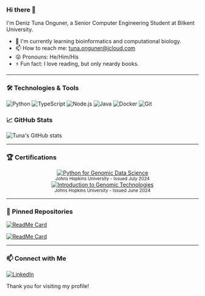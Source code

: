 ### Hi there 👋

I'm Deniz Tuna Onguner, a Senior Computer Engineering Student at Bilkent University.

<!--
**Tuna-Onguner/Tuna-Onguner** is a ✨ _special_ ✨ repository because its `README.md` (this file) appears on your GitHub profile.


- 🔭 I’m currently working on [Project Name](link-to-project) - a brief description of the project.
-->
- 🧬 I'm currently learning bioinformatics and computational biology.
- 📫 How to reach me: [tuna.onguner@icloud.com](mailto:tuna.onguner@icloud.com)
- 😜 Pronouns: He/Him/His
- ⚡ Fun fact: I love reading, but only neardy books.

---

### 🛠️ Technologies & Tools

![Python](https://img.shields.io/badge/Python-3776AB?style=for-the-badge&logo=python&logoColor=white&style=flat-square)
![TypeScript](https://img.shields.io/badge/TypeScript-3178C6?style=for-the-badge&logo=typescript&logoColor=white&style=flat-square)
![Node.js](https://img.shields.io/badge/Node.js-339933?style=for-the-badge&logo=nodedotjs&logoColor=white&style=flat-square)
![Java](https://img.shields.io/badge/Java-007396?style=for-the-badge&logo=java&logoColor=white&style=flat-square)
![Docker](https://img.shields.io/badge/Docker-2496ED?style=for-the-badge&logo=docker&logoColor=white&style=flat-square)
![Git](https://img.shields.io/badge/Git-F05032?style=for-the-badge&logo=git&logoColor=white&style=flat-square)

### 📈 GitHub Stats

![Tuna's GitHub stats](https://github-readme-stats.vercel.app/api?username=Tuna-Onguner&show_icons=true&theme=dark)

---

### 🏆 Certifications

<div align="center">
  <a href="https://www.coursera.org/account/accomplishments/verify/JHDYM7N6S3JR">
    <img src="https://img.shields.io/badge/Coursera-Python_for_Genomic_Data_Science-blue?style=for-the-badge&logo=Coursera&logoColor=white&style=flat-square" alt="Python for Genomic Data Science">
  </a>
  <br>
  <small>Johns Hopkins University - Issued July 2024</small>
</div>

<div align="center">
  <a href="https://www.coursera.org/account/accomplishments/verify/YPZAG3BTD73Q">
    <img src="https://img.shields.io/badge/Coursera-Introduction_to_Genomic_Technologies-blue?style=for-the-badge&logo=Coursera&logoColor=white&style=flat-square" alt="Introduction to Genomic Technologies">
  </a>
  <br>
  <small>Johns Hopkins University - Issued June 2024</small>
</div>

---

### 📌 Pinned Repositories

[![ReadMe Card](https://github-readme-stats.vercel.app/api/pin/?username=Tuna-Onguner&repo=Bilkent&theme=dark)](https://github.com/Tuna-Onguner/Bilkent)

[![ReadMe Card](https://github-readme-stats.vercel.app/api/pin/?username=Tuna-Onguner&repo=Alkahest&theme=dark)](https://github.com/Tuna-Onguner/Alkahest)

---

### 📫 Connect with Me

[![LinkedIn](https://img.shields.io/badge/LinkedIn-0077B5?style=for-the-badge&logo=linkedin&logoColor=white&style=flat-square)](https://www.linkedin.com/in/tuna-onguner/)

Thank you for visiting my profile!
